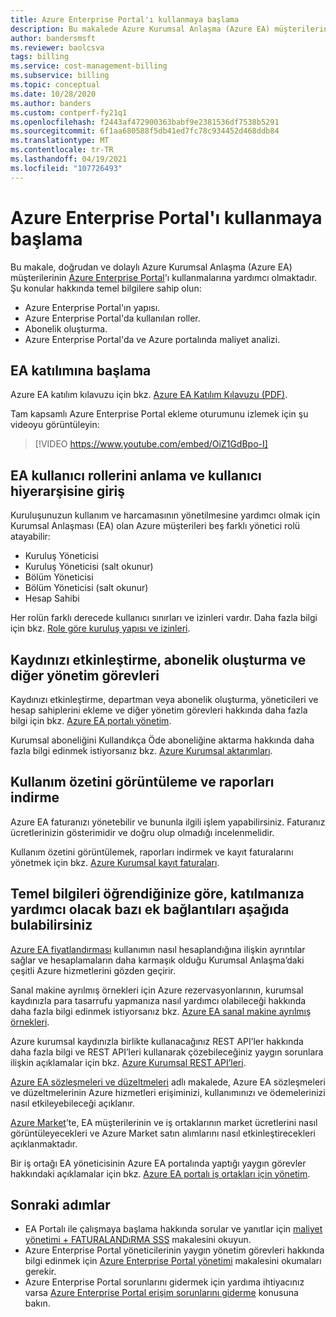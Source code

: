 ```yaml
---
title: Azure Enterprise Portal'ı kullanmaya başlama
description: Bu makalede Azure Kurumsal Anlaşma (Azure EA) müşterilerinin Azure Enterprise Portal'ı nasıl kullanacağı açıklanmaktadır.
author: bandersmsft
ms.reviewer: baolcsva
tags: billing
ms.service: cost-management-billing
ms.subservice: billing
ms.topic: conceptual
ms.date: 10/28/2020
ms.author: banders
ms.custom: contperf-fy21q1
ms.openlocfilehash: f2443af472900363babf9e2381536df7538b5291
ms.sourcegitcommit: 6f1aa680588f5db41ed7fc78c934452d468ddb84
ms.translationtype: MT
ms.contentlocale: tr-TR
ms.lasthandoff: 04/19/2021
ms.locfileid: "107726493"
---
```

# <a name="get-started-with-the-azure-enterprise-portal"></a>Azure Enterprise Portal'ı kullanmaya başlama

Bu makale, doğrudan ve dolaylı Azure Kurumsal Anlaşma (Azure EA) müşterilerinin [Azure Enterprise Portal](https://ea.azure.com)'ı kullanmalarına yardımcı olmaktadır. Şu konular hakkında temel bilgilere sahip olun:

- Azure Enterprise Portal'ın yapısı.
- Azure Enterprise Portal'da kullanılan roller.
- Abonelik oluşturma.
- Azure Enterprise Portal'da ve Azure portalında maliyet analizi.

## <a name="get-started-with-ea-onboarding"></a>EA katılımına başlama

Azure EA katılım kılavuzu için bkz. [Azure EA Katılım Kılavuzu (PDF)](https://ea.azure.com/api/v3Help/v2AzureEAOnboardingGuide).

Tam kapsamlı Azure Enterprise Portal ekleme oturumunu izlemek için şu videoyu görüntüleyin:

> [!VIDEO https://www.youtube.com/embed/OiZ1GdBpo-I]

## <a name="understanding-ea-user-roles-and-introduction-to-user-hierarchy"></a>EA kullanıcı rollerini anlama ve kullanıcı hiyerarşisine giriş

Kuruluşunuzun kullanım ve harcamasının yönetilmesine yardımcı olmak için Kurumsal Anlaşması (EA) olan Azure müşterileri beş farklı yönetici rolü atayabilir:

- Kuruluş Yöneticisi
- Kuruluş Yöneticisi (salt okunur)
- Bölüm Yöneticisi
- Bölüm Yöneticisi (salt okunur)
- Hesap Sahibi

Her rolün farklı derecede kullanıcı sınırları ve izinleri vardır. Daha fazla bilgi için bkz. [Role göre kuruluş yapısı ve izinleri](./understand-ea-roles.md#organization-structure-and-permissions-by-role).

## <a name="activate-your-enrollment-create-a-subscription-and-other-administrative-tasks"></a>Kaydınızı etkinleştirme, abonelik oluşturma ve diğer yönetim görevleri

Kaydınızı etkinleştirme, departman veya abonelik oluşturma, yöneticileri ve hesap sahiplerini ekleme ve diğer yönetim görevleri hakkında daha fazla bilgi için bkz. [Azure EA portalı yönetim](./ea-portal-administration.md).

Kurumsal aboneliğini Kullandıkça Öde aboneliğine aktarma hakkında daha fazla bilgi edinmek istiyorsanız bkz. [Azure Kurumsal aktarımları](./ea-transfers.md).

## <a name="view-usage-summary-and-download-reports"></a>Kullanım özetini görüntüleme ve raporları indirme

Azure EA faturanızı yönetebilir ve bununla ilgili işlem yapabilirsiniz. Faturanız ücretlerinizin gösterimidir ve doğru olup olmadığı incelenmelidir.

Kullanım özetini görüntülemek, raporları indirmek ve kayıt faturalarını yönetmek için bkz. [Azure Kurumsal kayıt faturaları](./ea-portal-enrollment-invoices.md).

## <a name="now-that-youre-familiar-with-the-basics-here-are-some-additional-links-to-help-you-get-onboarded"></a>Temel bilgileri öğrendiğinize göre, katılmanıza yardımcı olacak bazı ek bağlantıları aşağıda bulabilirsiniz

[Azure EA fiyatlandırması](./ea-pricing-overview.md) kullanımın nasıl hesaplandığına ilişkin ayrıntılar sağlar ve hesaplamaların daha karmaşık olduğu Kurumsal Anlaşma’daki çeşitli Azure hizmetlerini gözden geçirir.

Sanal makine ayrılmış örnekleri için Azure rezervasyonlarının, kurumsal kaydınızla para tasarrufu yapmanıza nasıl yardımcı olabileceği hakkında daha fazla bilgi edinmek istiyorsanız bkz. [Azure EA sanal makine ayrılmış örnekleri](./ea-portal-vm-reservations.md).

Azure kurumsal kaydınızla birlikte kullanacağınız REST API’ler hakkında daha fazla bilgi ve REST API’leri kullanarak çözebileceğiniz yaygın sorunlara ilişkin açıklamalar için bkz. [Azure Kurumsal REST API’leri](./ea-portal-rest-apis.md).

[Azure EA sözleşmeleri ve düzeltmeleri](./ea-portal-agreements.md) adlı makalede, Azure EA sözleşmeleri ve düzeltmelerinin Azure hizmetleri erişiminizi, kullanımınızı ve ödemelerinizi nasıl etkileyebileceği açıklanır.

[Azure Market](./ea-azure-marketplace.md)’te, EA müşterilerinin ve iş ortaklarının market ücretlerini nasıl görüntüleyecekleri ve Azure Market satın alımlarını nasıl etkinleştirecekleri açıklanmaktadır.

Bir iş ortağı EA yöneticisinin Azure EA portalında yaptığı yaygın görevler hakkındaki açıklamalar için bkz. [Azure EA portalı iş ortakları için yönetim](./ea-partner-portal-administration.md).

## <a name="next-steps"></a>Sonraki adımlar

- EA Portalı ile çalışmaya başlama hakkında sorular ve yanıtlar için [maliyet yönetimi + FATURALANDıRMA SSS](../cost-management-billing-faq.yml) makalesini okuyun.
- Azure Enterprise Portal yöneticilerinin yaygın yönetim görevleri hakkında bilgi edinmek için [Azure Enterprise Portal yönetimi](ea-portal-administration.md) makalesini okumaları gerekir.
- Azure Enterprise Portal sorunlarını gidermek için yardıma ihtiyacınız varsa [Azure Enterprise Portal erişim sorunlarını giderme](ea-portal-troubleshoot.md) konusuna bakın.